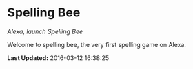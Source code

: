 # Spelling Bee
*Alexa, launch Spelling Bee*

Welcome to spelling bee, the very first spelling game on Alexa.

**Last Updated:** 2016-03-12 16:38:25